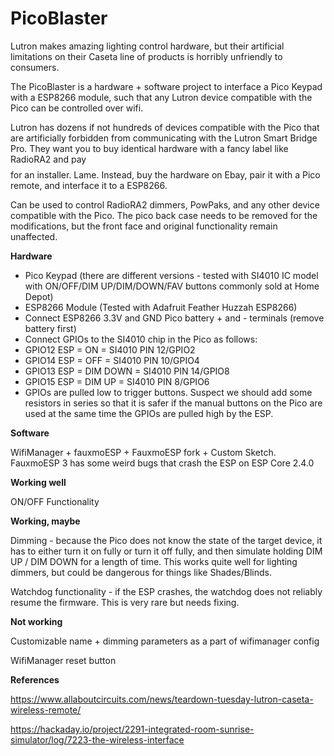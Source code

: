 # PicoBlaster
Lutron makes amazing lighting control hardware, but their artificial limitations on their Caseta line of products is horribly unfriendly to consumers.

The PicoBlaster is a hardware + software project to interface a Pico Keypad with a ESP8266 module, such that any Lutron device compatible with the Pico can be controlled over wifi.

Lutron has dozens if not hundreds of devices compatible with the Pico that are artificially forbidden from communicating with the Lutron Smart Bridge Pro. They want you to buy identical hardware with a fancy label like RadioRA2 and pay $$$$ for an installer. Lame.  Instead, buy the hardware on Ebay, pair it with a Pico remote, and interface it to a ESP8266.

Can be used to control RadioRA2 dimmers, PowPaks, and any other device compatible with the Pico. The pico back case needs to be removed for the modifications, but the front face and original functionality remain unaffected.

**Hardware**

* Pico Keypad (there are different versions - tested with SI4010 IC model with ON/OFF/DIM UP/DIM/DOWN/FAV buttons commonly sold at Home Depot)
* ESP8266 Module (Tested with Adafruit Feather Huzzah ESP8266)
* Connect ESP8266 3.3V and GND Pico battery + and - terminals (remove battery first)
* Connect GPIOs to the SI4010 chip in the Pico as follows:
* GPIO12 ESP = ON = SI4010 PIN 12/GPIO2
* GPIO14 ESP = OFF = SI4010 PIN 10/GPIO4
* GPIO13 ESP = DIM DOWN = SI4010 PIN 14/GPIO8
* GPIO15 ESP = DIM UP = SI4010 PIN 8/GPIO6
* GPIOs are pulled low to trigger buttons. Suspect we should add some resistors in series so that it is safer if the manual buttons on the Pico are used at the same time the GPIOs are pulled high by the ESP. 

**Software**

WifiManager + fauxmoESP + FauxmoESP fork + Custom Sketch. FauxmoESP 3 has some weird bugs that crash the ESP on ESP Core 2.4.0

**Working well**

ON/OFF Functionality

**Working, maybe**

Dimming - because the Pico does not know the state of the target device, it has to either turn it on fully or turn it off fully, and then simulate holding DIM UP / DIM DOWN for a length of time. This works quite well for lighting dimmers, but could be dangerous for things like Shades/Blinds. 

Watchdog functionality - if the ESP crashes, the watchdog does not reliably resume the firmware. This is very rare but needs fixing.

**Not working**

Customizable name + dimming parameters as a part of wifimanager config

WifiManager reset button

**References**

https://www.allaboutcircuits.com/news/teardown-tuesday-lutron-caseta-wireless-remote/

https://hackaday.io/project/2291-integrated-room-sunrise-simulator/log/7223-the-wireless-interface
